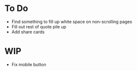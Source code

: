 # To Do
- Find something to fill up white space on non-scrolling pages
- Fill out rest of quote pile up
- Add share cards

# WIP
- Fix mobile button